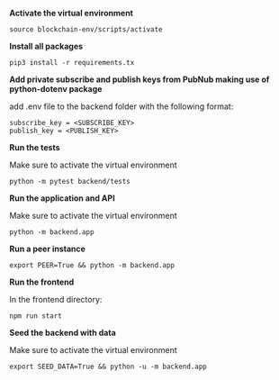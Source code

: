 **Activate the virtual environment**

```
source blockchain-env/scripts/activate
```

**Install all packages**

```
pip3 install -r requirements.tx
```

**Add private subscribe and publish keys from PubNub making use of python-dotenv package**

add .env file to the backend folder with the following format:

```
subscribe_key = <SUBSCRIBE_KEY>
publish_key = <PUBLISH_KEY>
```

**Run the tests**

Make sure to activate the virtual environment

```
python -m pytest backend/tests
```

**Run the application and API**

Make sure to activate the virtual environment

```
python -m backend.app
```

**Run a peer instance**

```
export PEER=True && python -m backend.app
```

**Run the frontend**

In the frontend directory:
```
npm run start
```

**Seed the backend with data**

Make sure to activate the virtual environment

```
export SEED_DATA=True && python -u -m backend.app
```